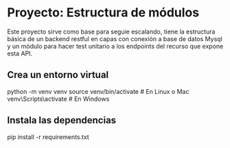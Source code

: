 # Proyecto: Estructura de módulos 
Este proyecto sirve como base para seguie escalando, tiene la estructura básica de un backend restful en capas con conexión a base de datos Mysql y un módulo para hacer test unitario a los endpoints del recurso que expone esta API.


## Crea un entorno virtual

python -m venv venv
source venv/bin/activate  # En Linux o Mac
venv\Scripts\activate     # En Windows

## Instala las dependencias

pip install -r requirements.txt